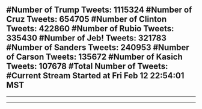 #Number of Trump Tweets: 1115324
#Number of Cruz Tweets: 654705
#Number of Clinton Tweets: 422860
#Number of Rubio Tweets: 335430
#Number of Jeb! Tweets: 321783
#Number of Sanders Tweets: 240953
#Number of Carson Tweets: 135672
#Number of Kasich Tweets: 107678
#Total Number of Tweets:  
#Current Stream Started at Fri Feb 12 22:54:01 MST
---
---
---
